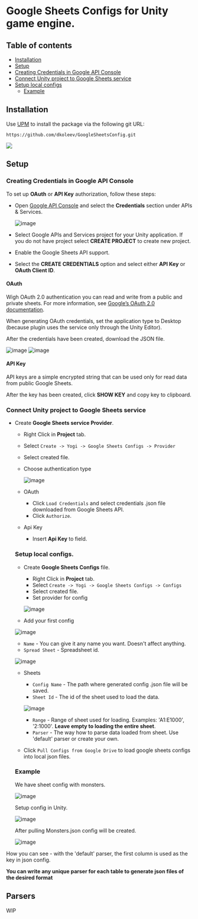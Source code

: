 Google Sheets Configs for Unity game engine.
===

## Table of contents

<!-- toc -->
- [Installation](#installation)
- [Setup](#setup)
- [Creating Credentials in Google API Console](#creating-credentials-in-google-api-console)
- [Connect Unity project to Google Sheets service](#connect-unity-project-to-google-sheets-service)
- [Setup local configs](#setup-local-configs)
  * [Example](#example)
<!-- tocstop -->

## Installation
Use [UPM](https://docs.unity3d.com/Manual/upm-ui.html) to install the package via the following git URL: 

```
https://github.com/dkoleev/GoogleSheetsConfig.git
```

![](https://gyazo.com/8c8fc97345fc64f53d62814cce571974.gif)


## Setup
### Creating Credentials in Google API Console
To set up **OAuth** or **API Key** authorization, follow these steps:
- Open [Google API Console](https://console.developers.google.com/) and select the **Credentials** section under APIs & Services.

  ![image](https://user-images.githubusercontent.com/54948242/212972962-fabc6862-6540-40f7-b1d0-3359c662ebf2.png)
  
- Select Google APIs and Services project for your Unity application. If you do not have project select **CREATE PROJECT** to create new project. 
- Enable the Google Sheets API support.
- Select the **CREATE CREDENTIALS** option and select either **API Key** or **OAuth Client ID**.
#### OAuth
Wigh OAuth 2.0 authentication you can read and write from a public and private sheets. For more information, see [Google’s OAuth 2.0 documentation](https://developers.google.com/identity/protocols/oauth2).

When generating OAuth credentials, set the application type to Desktop (because plugin uses the service only through the Unity Editor).

After the credentials have been created, download the JSON file.

![image](https://user-images.githubusercontent.com/54948242/212972140-70c60a83-b3fa-4c71-bb9d-137564c71c4b.png)
![image](https://user-images.githubusercontent.com/54948242/212972417-42ed6fc2-e799-47a3-b9d6-701e14e542c1.png)

#### API Key
API keys are a simple encrypted string that can be used only for read data from public Google Sheets.

After the key has been created, click **SHOW KEY** and copy key to clipboard.

### Connect Unity project to Google Sheets service
- Create **Google Sheets service Provider**. 
  - Right Click in **Project** tab.
  - Select `Create -> Yogi -> Google Sheets Configs -> Provider`
  - Select created file.
  - Choose authentication type
  
    ![image](https://user-images.githubusercontent.com/54948242/212975382-19a3df8a-e81a-47ec-9437-ddf8fae8a7d3.png)
    
  - OAuth
    - Click `Load Credentials` and select credentials .json file downloaded from Google Sheets API.
    - Click `Authorize`.
   - Api Key
      - Insert **Api Key** to field.
  ### Setup local configs.
    - Create **Google Sheets Configs** file. 
      - Right Click in **Project** tab.
      - Select `Create -> Yogi -> Google Sheets Configs -> Configs`
      - Select created file.
      - Set provider for config 
      
      ![image](https://user-images.githubusercontent.com/54948242/212977810-ce313302-a63f-4e1c-9a3f-ba50612cf259.png)
      
    - Add your first config
    
    ![image](https://user-images.githubusercontent.com/54948242/212978995-2a787755-bf6e-446a-95ce-9b9c7854c3b6.png)

     - `Name` - You can give it any name you want. Doesn't affect anything.
     - `Spread Sheet` - Spreadsheet id.
      
     ![image](https://user-images.githubusercontent.com/54948242/212985253-cb37a9a8-0e61-4801-98f6-2206774f86a3.png)
        
     - Sheets
       - `Config Name` - The path where generated config .json file will be saved.
       - `Sheet Id` - The id of the sheet used to load the data.
       
       ![image](https://user-images.githubusercontent.com/54948242/212985300-f1d5c8e0-32ba-4967-a671-df4461604394.png)
       
       - `Range` - Range of sheet used for loading. Examples: 'A1:E1000', '2:1000'. **Leave empty to loading the entire sheet**.
       - `Parser` - The way how to parse data loaded from sheet. Use 'default' parser or create your own.
     - Click `Pull Configs from Google Drive` to load google sheets configs into local json files.
      
   ### Example
   We have sheet config with monsters.
   
   ![image](https://user-images.githubusercontent.com/54948242/212984890-09e9c978-9f2e-4d07-a44a-43a0ed054818.png)
    
   Setup config in Unity.
   
   ![image](https://user-images.githubusercontent.com/54948242/212983257-421da2c4-6338-41a3-b0d0-63ba77ec9a32.png)
   
  After pulling Monsters.json config will be created.
  
  ![image](https://user-images.githubusercontent.com/54948242/212983611-5182d516-5a29-44f6-a25b-becc6b6bde8f.png)

How you can see - with the 'default' parser, the first column is used as the key in json config.

**You can write any unique parser for each table to generate json files of the desired format**

      
  ## Parsers
  WIP
      




